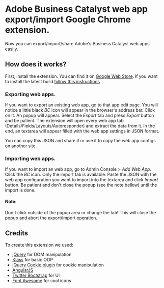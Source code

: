 Adobe Business Catalyst web app export/import Google Chrome extension.
==
Now you can export/import/share Adobe's Business Catalyst web apps easily.

## How does it works?

First, install the extension. You can find it on [Google Web Store](https://chrome.google.com/webstore/category/home). If you want to install the latest build [follow this instructions](https://github.com/adobe-business-catalyst/web-app-export/blob/master/INSTALL.md)

### Exporting web apps.
If you want to export an existing web app, go to that app edit page. You will notice a little black *BC* icon will appear in the browser's address bar. Click on it. An popup will appear. Select the *Export* tab and press *Export* button and be patient. The extension will open every web app tab (Details/Fields/Layouts/Autoresponder) and extract the data from it. In the end, an textarea will appear filled with the web app settings in JSON format.

You can copy this JSON and share it or use it to copy the web app configs on another site.

### Importing web apps.
If you want to import an web app, go to Admin Console > *Add Web App*. Click the *BC* icon. Only the import tab is available. Paste the JSON with the web app configuration you want to import into the textarea and click *Import* button. Be patient and don't close the popup (see the note bellow) until the import is done.

#### Note:
Don't click outside of the popup area or change the tab! This will close the popup and abort the export/import operation.

## Credits

To create this extension we used:
* [jQuery](http://jquery.com/) for DOM manipulation 
* [Klass](https://github.com/ded/klass) for basic OOP 
* [jQuery Cookie plugin](https://github.com/carhartl/jquery-cookie) for cookie manipulation
* [AngularJS](http://angularjs.org/)
* [Twitter Bootstrap](http://twitter.github.io/bootstrap/) for UI
* [Font Awesome](http://fortawesome.github.com/Font-Awesome/) for cool icons